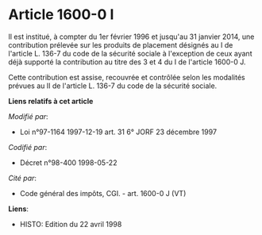 # Article 1600-0 I

Il est institué, à compter du 1er février 1996 et jusqu'au 31 janvier 2014, une contribution prélevée sur les produits de
placement désignés au I de l'article L. 136-7 du code de la sécurité sociale à l'exception de ceux ayant déjà supporté la
contribution au titre des 3 et 4 du I de l'article 1600-0 J.

Cette contribution est assise, recouvrée et contrôlée selon les modalités prévues au II de l'article L. 136-7 du code de la
sécurité sociale.

**Liens relatifs à cet article**

_Modifié par_:

  - Loi n°97-1164 1997-12-19 art. 31 6° JORF 23 décembre 1997

_Codifié par_:

  - Décret n°98-400 1998-05-22

_Cité par_:

  - Code général des impôts, CGI. - art. 1600-0 J (VT)

**Liens**:

  - HISTO: Edition du 22 avril 1998
